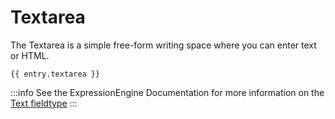 # Textarea

The Textarea is a simple free-form writing space where you can enter text or HTML.

```twig
{{ entry.textarea }}
```

:::info
See the ExpressionEngine Documentation for more information on the [Text fieldtype](https://docs.expressionengine.com/latest/fieldtypes/text.html)
:::